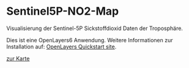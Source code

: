 # Sentinel5P-NO2-Map
Visualisierung der Sentinel-5P Sickstoffdioxid Daten der Troposphäre.

Dies ist eine OpenLayers6 Anwendung. Weitere Informationen zur Installation auf:  [OpenLayers Quickstart site](https://openlayers.org/en/latest/doc/quickstart.html).

[zur Karte](https://openmaps.online/s5p_no2/index.html)
